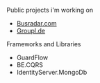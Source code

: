 Public projects i'm working on

- [Busradar.com](https://www.busradar.com)
- [Groupl.de](https://www.groupl.de)

Frameworks and Libraries
- GuardFlow
- BE.CQRS
- IdentityServer.MongoDb
